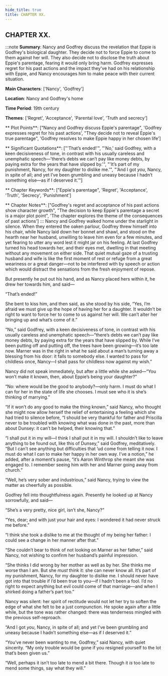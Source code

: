 ```yaml
---
hide_title: true
title: CHAPTER XX.
---
```

## CHAPTER XX.
:::note
**Summary**:
Nancy and Godfrey discuss the revelation that Eppie is Godfrey's biological daughter. They decide not to force Eppie to come to them against her will. They also decide not to disclose the truth about Eppie's parentage, fearing it would only bring harm. Godfrey expresses regret for his past actions and the impact they've had on his relationship with Eppie, and Nancy encourages him to make peace with their current situation.

**Main Characters**:
['Nancy', 'Godfrey']

**Location**:
Nancy and Godfrey's home

**Time Period**:
19th century

**Themes**:
['Regret', 'Acceptance', 'Parental love', 'Truth and secrecy']

** Plot Points**:
["Nancy and Godfrey discuss Eppie's parentage", 'Godfrey expresses regret for his past actions', "They decide not to reveal Eppie's true parentage", 'Godfrey resolves to make Eppie happy in her chosen life']

** Significant Quotations**:
["'That’s ended!'", "'No,' said Godfrey, with a keen decisiveness of tone, in contrast with his usually careless and unemphatic speech—'there’s debts we can’t pay like money debts, by paying extra for the years that have slipped by.'", "'It’s part of my punishment, Nancy, for my daughter to dislike me.'", "'And I got _you_, Nancy, in spite of all; and yet I’ve been grumbling and uneasy because I hadn’t something else—as if I deserved it.'"]

** Chapter Keywords**:
["Eppie's parentage", 'Regret', 'Acceptance', 'Truth', 'Secrecy', 'Punishment']

** Chapter Notes**:
["Godfrey's regret and acceptance of his past actions show character growth", "The decision to keep Eppie's parentage a secret is a major plot point", 'The chapter explores the theme of the consequences of past actions']
:::
Nancy and Godfrey walked home under the starlight in silence. When they entered the oaken parlour, Godfrey threw himself into his chair, while Nancy laid down her bonnet and shawl, and stood on the hearth near her husband, unwilling to leave him even for a few minutes, and yet fearing to utter any word lest it might jar on his feeling. At last Godfrey turned his head towards her, and their eyes met, dwelling in that meeting without any movement on either side. That quiet mutual gaze of a trusting husband and wife is like the first moment of rest or refuge from a great weariness or a great danger—not to be interfered with by speech or action which would distract the sensations from the fresh enjoyment of repose. 

But presently he put out his hand, and as Nancy placed hers within it, he drew her towards him, and said— 

“That’s ended!” 

She bent to kiss him, and then said, as she stood by his side, “Yes, I’m afraid we must give up the hope of having her for a daughter. It wouldn’t be right to want to force her to come to us against her will. We can’t alter her bringing up and what’s come of it.” 

“No,” said Godfrey, with a keen decisiveness of tone, in contrast with his usually careless and unemphatic speech—“there’s debts we can’t pay like money debts, by paying extra for the years that have slipped by. While I’ve been putting off and putting off, the trees have been growing—it’s too late now. Marner was in the right in what he said about a man’s turning away a blessing from his door: it falls to somebody else. I wanted to pass for childless once, Nancy—I shall pass for childless now against my wish.” 

Nancy did not speak immediately, but after a little while she asked—“You won’t make it known, then, about Eppie’s being your daughter?” 

“No: where would be the good to anybody?—only harm. I must do what I can for her in the state of life she chooses. I must see who it is she’s thinking of marrying.” 

“If it won’t do any good to make the thing known,” said Nancy, who thought she might now allow herself the relief of entertaining a feeling which she had tried to silence before, “I should be very thankful for father and Priscilla never to be troubled with knowing what was done in the past, more than about Dunsey: it can’t be helped, their knowing that.” 

“I shall put it in my will—I think I shall put it in my will. I shouldn’t like to leave anything to be found out, like this of Dunsey,” said Godfrey, meditatively. “But I can’t see anything but difficulties that ’ud come from telling it now. I must do what I can to make her happy in her own way. I’ve a notion,” he added, after a moment’s pause, “it’s Aaron Winthrop she meant she was engaged to. I remember seeing him with her and Marner going away from church.” 

“Well, he’s very sober and industrious,” said Nancy, trying to view the matter as cheerfully as possible. 

Godfrey fell into thoughtfulness again. Presently he looked up at Nancy sorrowfully, and said— 

“She’s a very pretty, nice girl, isn’t she, Nancy?” 

“Yes, dear; and with just your hair and eyes: I wondered it had never struck me before.” 

“I think she took a dislike to me at the thought of my being her father: I could see a change in her manner after that.” 

“She couldn’t bear to think of not looking on Marner as her father,” said Nancy, not wishing to confirm her husband’s painful impression. 

“She thinks I did wrong by her mother as well as by her. She thinks me worse than I am. But she _must_ think it: she can never know all. It’s part of my punishment, Nancy, for my daughter to dislike me. I should never have got into that trouble if I’d been true to you—if I hadn’t been a fool. I’d no right to expect anything but evil could come of that marriage—and when I shirked doing a father’s part too.” 

Nancy was silent: her spirit of rectitude would not let her try to soften the edge of what she felt to be a just compunction. He spoke again after a little while, but the tone was rather changed: there was tenderness mingled with the previous self-reproach. 

“And I got _you_, Nancy, in spite of all; and yet I’ve been grumbling and uneasy because I hadn’t something else—as if I deserved it.” 

“You’ve never been wanting to me, Godfrey,” said Nancy, with quiet sincerity. “My only trouble would be gone if you resigned yourself to the lot that’s been given us.” 

“Well, perhaps it isn’t too late to mend a bit there. Though it _is_ too late to mend some things, say what they will.” 

